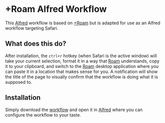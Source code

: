 # +Roam Alfred Workflow

This [Alfred](http://alfredapp.com) workflow is based on [+Roam](https://nesslabs.com/roam-research-bookmarklet)
but is adapted for use as an Alfred workflow targeting Safari.

## What does this do?

After installation, the `ctrl+r` hotkey (when Safari is the active window) will take your current selection,
format it in a way that [Roam](http://roamresearch.com) understands, copy it to your clipboard, and
switch to the [Roam](http://roamresearch.com) desktop application where you can paste it in a location
that makes sense for you. A notification will show the title of the page to visually confirm that the workflow
is doing what it is supposed to.

## Installation

Simply download the [workflow](https://github.com/dnjp/roam-alfred/blob/main/%2BRoam%20Clipboard.alfredworkflow)
and open it in [Alfred](http://alfredapp.com) where you can configure the workflow to your taste.
